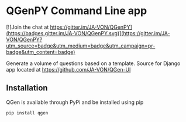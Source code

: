 # QGenPY Command Line app

[![Join the chat at https://gitter.im/JA-VON/QGenPY](https://badges.gitter.im/JA-VON/QGenPY.svg)](https://gitter.im/JA-VON/QGenPY?utm_source=badge&utm_medium=badge&utm_campaign=pr-badge&utm_content=badge)

Generate a volume of questions based on a template. Source for Django app located at https://github.com/JA-VON/QGen-UI

## Installation

QGen is available through PyPi and be installed using pip

```Bash
pip install qgen
```

